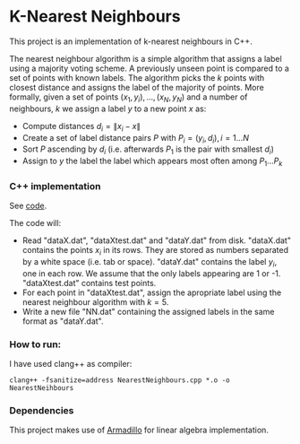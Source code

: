 # K-Nearest Neighbours

This project is an implementation of k-nearest neighbours in C++.

The nearest neighbour algorithm is a simple algorithm that assigns a label using a majority voting scheme. A previously unseen point is compared to a set of points with known labels. The algorithm picks the $k$ points with closest distance and assigns the label of the majority of points. More formally, given a set of points ${(x_1, y_i), \dots, (x_N, y_N)}$ and a number of neighbours, $k$ we assign a label $y$ to a new point $x$ as:

* Compute distances $d_i = \lVert x_i - x \rVert$
* Create a set of label distance pairs $P$ with $P_i = (y_i, d_i), i = 1 \dots N$
* Sort $P$ ascending by $d_i$ (i.e. afterwards $P_1$ is the pair with smallest $d_i$)
* Assign to $y$ the label the label which appears most often among $P_1 \dots P_k$

### C++ implementation

See [code](NearestNeighbours.cpp).

The code will:

* Read "dataX.dat", "dataXtest.dat" and "dataY.dat" from disk. "dataX.dat" contains the points $x_i$ in its rows. They are stored as numbers separated by a white space (i.e. tab or space). "dataY.dat" contains the label $y_i$, one in each row. We assume that the only labels appearing are 1 or -1. "dataXtest.dat" contains test points. 
* For each point in "dataXtest.dat", assign the apropriate label using the nearest neighbour algorithm with $k = 5$. 
* Write a new file "NN.dat" containing the assigned labels in the same format as "dataY.dat".



### How to run:

I have used clang++ as compiler:

  `clang++ -fsanitize=address NearestNeighbours.cpp *.o -o NearestNeihbours`

### Dependencies

This project makes use of [Armadillo](https://arma.sourceforge.net/) for linear algebra implementation.


